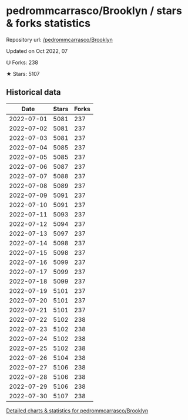 # pedrommcarrasco/Brooklyn / stars & forks statistics

Repository url: [/pedrommcarrasco/Brooklyn](https://github.com/pedrommcarrasco/Brooklyn)

Updated on Oct 2022, 07

☋ Forks: 238

★ Stars: 5107

## Historical data
| Date | Stars | Forks |
|------|-------|-------|
| 2022-07-01 | 5081 | 237 | 
| 2022-07-02 | 5081 | 237 | 
| 2022-07-03 | 5081 | 237 | 
| 2022-07-04 | 5085 | 237 | 
| 2022-07-05 | 5085 | 237 | 
| 2022-07-06 | 5087 | 237 | 
| 2022-07-07 | 5088 | 237 | 
| 2022-07-08 | 5089 | 237 | 
| 2022-07-09 | 5091 | 237 | 
| 2022-07-10 | 5091 | 237 | 
| 2022-07-11 | 5093 | 237 | 
| 2022-07-12 | 5094 | 237 | 
| 2022-07-13 | 5097 | 237 | 
| 2022-07-14 | 5098 | 237 | 
| 2022-07-15 | 5098 | 237 | 
| 2022-07-16 | 5099 | 237 | 
| 2022-07-17 | 5099 | 237 | 
| 2022-07-18 | 5099 | 237 | 
| 2022-07-19 | 5101 | 237 | 
| 2022-07-20 | 5101 | 237 | 
| 2022-07-21 | 5101 | 237 | 
| 2022-07-22 | 5102 | 238 | 
| 2022-07-23 | 5102 | 238 | 
| 2022-07-24 | 5102 | 238 | 
| 2022-07-25 | 5102 | 238 | 
| 2022-07-26 | 5104 | 238 | 
| 2022-07-27 | 5106 | 238 | 
| 2022-07-28 | 5106 | 238 | 
| 2022-07-29 | 5106 | 238 | 
| 2022-07-30 | 5107 | 238 | 


[Detailed charts & statistics for pedrommcarrasco/Brooklyn](https://reviewgithub.com/rep/pedrommcarrasco/Brooklyn)
